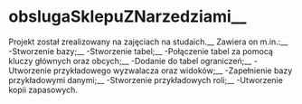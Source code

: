 # obslugaSklepuZNarzedziami__
Projekt został zrealizowany na zajęciach na studaich.__
Zawiera on m.in.:__
-Stworzenie bazy;__
-Stworzenie tabel;__
-Połączenie tabel za pomocą kluczy głównych oraz obcych;__
-Dodanie do tabel ograniczeń;__
-Utworzenie przykładowego wyzwalacza oraz widoków;__
-Zapełnienie bazy przykładowymi danymi;__
-Stworzenie przykładowych roli;__
-Utworzenie kopii zapasowych.
